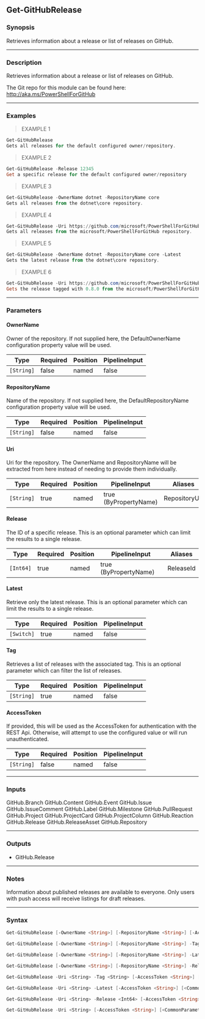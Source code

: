 Get-GitHubRelease
-----------------

### Synopsis
Retrieves information about a release or list of releases on GitHub.

---

### Description

Retrieves information about a release or list of releases on GitHub.

The Git repo for this module can be found here: http://aka.ms/PowerShellForGitHub

---

### Examples
> EXAMPLE 1

```PowerShell
Get-GitHubRelease
Gets all releases for the default configured owner/repository.
```
> EXAMPLE 2

```PowerShell
Get-GitHubRelease -Release 12345
Get a specific release for the default configured owner/repository
```
> EXAMPLE 3

```PowerShell
Get-GitHubRelease -OwnerName dotnet -RepositoryName core
Gets all releases from the dotnet\core repository.
```
> EXAMPLE 4

```PowerShell
Get-GitHubRelease -Uri https://github.com/microsoft/PowerShellForGitHub
Gets all releases from the microsoft/PowerShellForGitHub repository.
```
> EXAMPLE 5

```PowerShell
Get-GitHubRelease -OwnerName dotnet -RepositoryName core -Latest
Gets the latest release from the dotnet\core repository.
```
> EXAMPLE 6

```PowerShell
Get-GitHubRelease -Uri https://github.com/microsoft/PowerShellForGitHub -Tag 0.8.0
Gets the release tagged with 0.8.0 from the microsoft/PowerShellForGitHub repository.
```

---

### Parameters
#### **OwnerName**
Owner of the repository.
If not supplied here, the DefaultOwnerName configuration property value will be used.

|Type      |Required|Position|PipelineInput|
|----------|--------|--------|-------------|
|`[String]`|false   |named   |false        |

#### **RepositoryName**
Name of the repository.
If not supplied here, the DefaultRepositoryName configuration property value will be used.

|Type      |Required|Position|PipelineInput|
|----------|--------|--------|-------------|
|`[String]`|false   |named   |false        |

#### **Uri**
Uri for the repository.
The OwnerName and RepositoryName will be extracted from here instead of needing to provide
them individually.

|Type      |Required|Position|PipelineInput        |Aliases      |
|----------|--------|--------|---------------------|-------------|
|`[String]`|true    |named   |true (ByPropertyName)|RepositoryUrl|

#### **Release**
The ID of a specific release.
This is an optional parameter which can limit the results to a single release.

|Type     |Required|Position|PipelineInput        |Aliases  |
|---------|--------|--------|---------------------|---------|
|`[Int64]`|true    |named   |true (ByPropertyName)|ReleaseId|

#### **Latest**
Retrieve only the latest release.
This is an optional parameter which can limit the results to a single release.

|Type      |Required|Position|PipelineInput|
|----------|--------|--------|-------------|
|`[Switch]`|true    |named   |false        |

#### **Tag**
Retrieves a list of releases with the associated tag.
This is an optional parameter which can filter the list of releases.

|Type      |Required|Position|PipelineInput|
|----------|--------|--------|-------------|
|`[String]`|true    |named   |false        |

#### **AccessToken**
If provided, this will be used as the AccessToken for authentication with the
REST Api.  Otherwise, will attempt to use the configured value or will run unauthenticated.

|Type      |Required|Position|PipelineInput|
|----------|--------|--------|-------------|
|`[String]`|false   |named   |false        |

---

### Inputs
GitHub.Branch
GitHub.Content
GitHub.Event
GitHub.Issue
GitHub.IssueComment
GitHub.Label
GitHub.Milestone
GitHub.PullRequest
GitHub.Project
GitHub.ProjectCard
GitHub.ProjectColumn
GitHub.Reaction
GitHub.Release
GitHub.ReleaseAsset
GitHub.Repository

---

### Outputs
* GitHub.Release

---

### Notes
Information about published releases are available to everyone. Only users with push
access will receive listings for draft releases.

---

### Syntax
```PowerShell
Get-GitHubRelease [-OwnerName <String>] [-RepositoryName <String>] [-AccessToken <String>] [<CommonParameters>]
```
```PowerShell
Get-GitHubRelease [-OwnerName <String>] [-RepositoryName <String>] -Tag <String> [-AccessToken <String>] [<CommonParameters>]
```
```PowerShell
Get-GitHubRelease [-OwnerName <String>] [-RepositoryName <String>] -Latest [-AccessToken <String>] [<CommonParameters>]
```
```PowerShell
Get-GitHubRelease [-OwnerName <String>] [-RepositoryName <String>] -Release <Int64> [-AccessToken <String>] [<CommonParameters>]
```
```PowerShell
Get-GitHubRelease -Uri <String> -Tag <String> [-AccessToken <String>] [<CommonParameters>]
```
```PowerShell
Get-GitHubRelease -Uri <String> -Latest [-AccessToken <String>] [<CommonParameters>]
```
```PowerShell
Get-GitHubRelease -Uri <String> -Release <Int64> [-AccessToken <String>] [<CommonParameters>]
```
```PowerShell
Get-GitHubRelease -Uri <String> [-AccessToken <String>] [<CommonParameters>]
```
